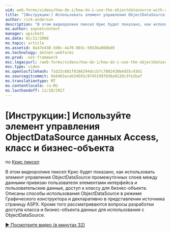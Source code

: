 ```yaml
---
uid: web-forms/videos/how-do-i/how-do-i-use-the-objectdatasource-with-a-data-access-class-and-business-object
title: "[Инструкции:] Использовать элемент управления ObjectDataSource с данных Access, класс и бизнес-объекта | Документы Microsoft"
author: rick-anderson
description: "В этом видеоролике пиксел Крис будет показано, как использовать элемент управления ObjectDataSource как промежуточный слой между элементами интерфейса пользователя с привязкой к данным и пользовательские данные...."
ms.author: aspnetcontent
manager: wpickett
ms.date: 02/21/2008
ms.topic: article
ms.assetid: 8a47e438-3d8c-4a70-803c-56536a868bd9
ms.technology: dotnet-webforms
ms.prod: .net-framework
msc.legacyurl: /web-forms/videos/how-do-i/how-do-i-use-the-objectdatasource-with-a-data-access-class-and-business-object
msc.type: video
ms.openlocfilehash: 71d23c681f0186294dccb7c7802438b4d55c4361
ms.sourcegitcommit: 9a9483aceb34591c97451997036a9120c3fe2baf
ms.translationtype: MT
ms.contentlocale: ru-RU
ms.lasthandoff: 11/10/2017
---
```

<a name="how-do-i-use-the-objectdatasource-with-a-data-access-class-and-business-object"></a>[Инструкции:] Используйте элемент управления ObjectDataSource данных Access, класс и бизнес-объекта
====================
по [Крис пиксел](https://twitter.com/chrispels)

В этом видеоролике пиксел Крис будет показано, как использовать элемент управления ObjectDataSource промежуточных слоев между данными привязан пользователя элементами интерфейса и пользовательские данные, доступ к классу для бизнес-объекта. Описаны способы использования ObjectDataSource в режиме Графического конструктора и декларативно в представлении источника страницу ASPX. Кроме того рассматриваются вопросы разработки доступа класса и бизнес-объекта данных для использования с ObjectDataSource.

[&#9654; Посмотрите видео (в минутах 32)](https://channel9.msdn.com/Blogs/ASP-NET-Site-Videos/how-do-i-use-the-objectdatasource-with-a-data-access-class-and-business-object)
